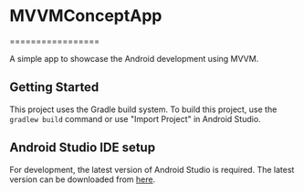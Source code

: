 # MVVMConceptApp
=================

A simple app to showcase the Android development using MVVM.

Getting Started
---------------
This project uses the Gradle build system. To build this project, use the
`gradlew build` command or use "Import Project" in Android Studio.

Android Studio IDE setup
------------------------
For development, the latest version of Android Studio is required. The latest version can be
downloaded from [here](https://developer.android.com/studio/).